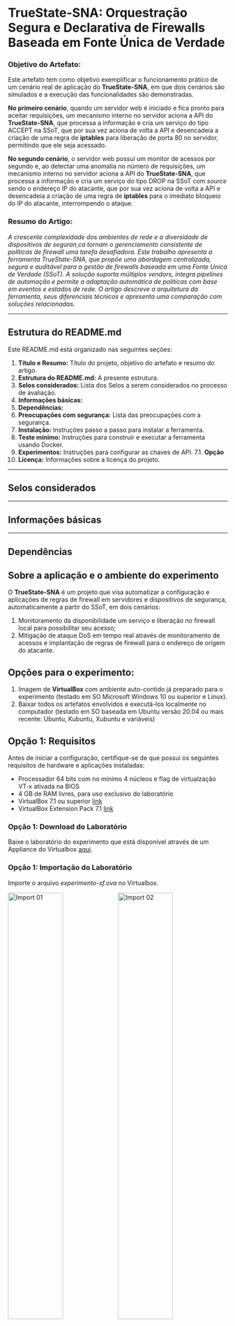 # TrueState-SNA: Orquestração Segura e Declarativa de Firewalls Baseada em Fonte Única de Verdade

### Objetivo do Artefato:
Este artefato tem como objetivo exemplificar o funcionamento prático de um cenário real de aplicação do **TrueState-SNA**, em que dois cenários são simulados e a execução das funcionalidades são demonstradas.

**No primeiro cenário**, quando um servidor web é iniciado e fica pronto para aceitar requisições, um mecanismo interno no servidor aciona a API do **TrueState-SNA**, que processa a informação e cria um serviço do tipo ACCEPT na SSoT, que por sua vez aciona de volta a API e desencadeia a criação de uma regra de **iptables** para liberação de porta 80 no servidor, permitindo que ele seja acessado.

**No segundo cenário**, o servidor web possui um monitor de acessos por segundo e, ao detectar uma anomalia no número de requisições, um mecanismo interno no servidor aciona a API do **TrueState-SNA**, que processa a informação e cria um serviço do tipo DROP na SSoT com _source_ sendo o endereço IP do atacante, que por sua vez aciona de volta a API e desencadeia a criação de uma regra de **iptables** para o imediato bloqueio do IP do atacante, interrompendo o ataque.

### Resumo do Artigo:
_A crescente complexidade dos ambientes de rede e a diversidade de dispositivos de seguran¸ca tornam o gerenciamento consistente de políticas de firewall uma tarefa desafiadora. Este trabalho apresenta a ferramenta TrueState-SNA, que propõe uma abordagem centralizada, segura e auditável para a gestão de firewalls baseada em uma Fonte Unica de Verdade (SSoT). A solução suporta múltiplos vendors, integra pipelines de automação e permite a adaptação automática de políticas com base em eventos
e estados de rede. O artigo descreve a arquitetura da ferramenta, seus diferenciais técnicos e apresenta uma comparação com soluções relacionadas._

---

## Estrutura do README.md

Este README.md está organizado nas seguintes seções:

1.  **Título e Resumo:** Título do projeto, objetivo do artefato e resumo do artigo.
2.  **Estrutura do README.md:** A presente estrutura.
3.  **Selos considerados:** Lista dos Selos a serem considerados no processo de avaliação.
4.  **Informações básicas:**
5.  **Dependências:**
4.  **Preocupações com segurança:** Lista das preocupações com a segurança.
5.  **Instalação:** Instruções passo a passo para instalar a ferramenta.
6.  **Teste mínimo:** Instruções para construir e executar a ferramenta usando Docker.
7.  **Experimentos:** Instruções para configurar as chaves de API.
7.1.  **Opção**
9. **Licença:** Informações sobre a licença do projeto.

---

## Selos considerados



---

## Informações básicas



---

## Dependências

## Sobre a aplicação e o ambiente do experimento

O **TrueState-SNA** é um projeto que visa automatizar a configuração e aplicações de regras de firewall em servidores e dispositivos de segurança, automaticamente a partir do SSoT, em dois cenários:

 1. Monitoramento da disponibilidade um serviço e liberação no firewall local para possibilitar seu acesso;
 2. Mitigação de ataque DoS em tempo real através de monitoramento de acessos e implantação de regras de firewall para o endereço de origem do atacante.

## Opções para o experimento:

 1. Imagem de **VirtualBox** com ambiente auto-contido já preparado para o experimento (testado em SO Microsoft Windows 10 ou superior e Linux).
 2. Baixar todos os artefatos envolvidos e executá-los localmente no computador (testado em SO baseada em Ubuntu versão 20.04 ou mais recente: Ubuntu, Kubuntu, Xubuntu e variáveis)


## Opção 1: Requisitos

Antes de iniciar a configuração, certifique-se de que possui os seguintes requisitos de hardware e aplicações instaladas:

* Processador 64 bits com no mínimo 4 núcleos e flag de virtualzação VT-x ativada na BIOS
* 4 GB de RAM livres, para uso exclusivo do laboratório
* VirtualBox 7.1 ou superior [link](https://www.virtualbox.org/wiki/Downloads)
* VirtualBox Extension Pack 7.1 [link](https://www.virtualbox.org/wiki/Downloads)

### Opção 1: Download do Laboratório

Baixe o laboratório do experimento que está disponível através de um Appliance do Virtualbox [aqui](https://drive.google.com/file/d/1k25KIcguS4ZwFHZLhxPNE2kVo9SmDZj4/view?usp=drive_link).

### Opção 1: Importação do Laboratório

Importe o arquivo _experimento-sf.ova_ no Virtualbox.

<img src="https://github.com/ljbitzki/ljbitzki.github.io/blob/master/Screenshot_20250516_122234.png" alt="Import 01" style="float: left; width: 50%; height: auto;">
<img src="https://github.com/ljbitzki/ljbitzki.github.io/blob/master/Screenshot_20250516_122409.png" alt="Import 02" style="float: left; width: 50%; height: auto;">


> [!CAUTION]
> É necessário escolher a opção **Incluir todos os endereços MAC em placas de rede** em *Política de endereço MAC*.

<img src="https://github.com/ljbitzki/ljbitzki.github.io/blob/master/Screenshot_20250516_122446.png" alt="Import 01" style="float: left; width: 50%; height: auto;">


Clique em *Finalizar* e aguarde o processo de importação.

## Opção 1: O Ambiente do Laboratório

O laboratório é composto por uma VM e depende de endereçamento IP interno para o funcionamento esperado:

* Xubuntu 24.04 (experimento-sf)
* Interface de rede **vboxnet0** (geralmente, esta rede está habilitada por padrão numa instalação típica do VirtualBox)

### Opção 1: Inicializando o ambiente

Selecionar a VM e clicar em *Iniciar*, o Virtualbox poderá emitir um alerta sobre o consumo de recursos, dependendo da disponibilidade atual do host onde o experimento será executado. Clique OK caso ocorra.

> [!NOTE]
> A falta de recursos disponíveis pode ocasionar erros e a VM não inicializar.
> Se isso acontecer em um ambiente linux, tente liberar _cache_ de memória RAM com o comando
> `sudo sh -c 'echo 1 > /proc/sys/vm/drop_caches'`

1. A autenticação da VM *experimento-sf* tem como usuário e senha ***net2d/net2d***.

2. Abra um terminal na VM e inicialize o ambiente com o comando:

<img src="https://github.com/ljbitzki/ljbitzki.github.io/blob/master/Screenshot_20250512_153235.png" alt="Import 03" style="float: left;">

```bash
iniciar-ambiente
```
3. A preparação do ambiente poderá levar vários segundos, podendo levar mais de um minuto, dependendo dos recursos do host. Aguarde até uma mensagem informar o término da inicialização do ambiente.

4.  Após a inicialização do ambiente, abra o navegador na VM e acesse o Netbox e o Grafana através dos atalhos salvos na barra de favoritos do navegador.

<img src="https://github.com/ljbitzki/ljbitzki.github.io/blob/master/Screenshot_20250512_153927.png" alt="Import 05" style="float: left;">

## Opção 1: O Experimento

O experimento consiste em:

- Inicializar o ambiente (passo descrito anteriormente)

- Verificar a normalidade dos acessos ao contêiner do servidor nginx através do Grafana (navegador) e do iptables do servidor (comando no terminal)

- Iniciar um ataque

- Observar o pico de acessos pelo Grafana (DoS) e a subsequente interrupção dos acesso (implantação da mitigação automatizada)

- Verificar o serviço de bloqueio no SSoT Netbox (navegador) e a regra ativa no iptables do contêiner do servidor do nginx (comando no terminal)

- Remover o serviço de bloqueio no SSoT Netbox (navegador) e acompanhar o restabelecimento dos acessos pelo Grafana (navegador).

Para iniciar o experimento siga os passos a seguir.

### 1. Verificar regra de firewall, serviço e acessos ao servidor

1. No desktop da VM *experimento-sf* abra o navegador *Chromium* e as abas Grafana e Netbox que estão salvas na barra de favoritos do navegador. A autenticação no Netbox é ***admin/admin***

2. Na aba do Grafana, é possível acompanhar os acessos de um cliente ao contêiner do nginx em tempo real. *Há um script simulando de 1 a 9 acessos por segundo, aleatoriamente, para facilitar a visualização do gráfico de acessos no Grafana.*

<img src="https://github.com/ljbitzki/ljbitzki.github.io/blob/master/Screenshot_20250516_120327.png" alt="Import 08" style="float: left;">

3. Na aba do Netbox, ao acessar o menu ***IPAM > Services***, é possível verificar a existência de um serviço **HTTP** para o device **container-nginx**. Este serviço foi ativado tão logo o nginx do referido container ficou disponível após a inicialização do ambiente.

<img src="https://github.com/ljbitzki/ljbitzki.github.io/blob/master/Screenshot_20250512_154044.png" alt="Import 07" style="float: left;">

4. Numa nova aba do terminal na VM, digite:
```bash
iptables-server
```
5. Verifique a existência de uma regra de firewall permitindo acessos à porta do 80 TCP de qualquer origem. Esta regra foi implementada automaticamente, através da criação do serviço no SSoT descrito no item anterior.

<img src="https://github.com/ljbitzki/ljbitzki.github.io/blob/master/Screenshot_20250516_121416.png" alt="Import 08" style="float: left;">

6.  Neste momento, então, ao ser ligado o contêiner do servidor nginx, houve um deploy de regra de firewall permitindo acesso TCP de porta 80, tão logo o serviço do nginx ficou pronto e ouvindo. Com isto, o servidor web passou a ser acessado normalmente entre 1 e 9 vezes por segundos por um cliente. A implementação da regra liberando a porta 80 em TCP pode ser observada no menu ***IPAM > Services*** do SSoT. Os acessos ao servidor podem ser acompanhados em tempo real em forma de gráfico no Grafana.

### 2. Iniciar um ataque DoS e acompanhar sua mitigação automatizada

1. No terminal, em uma nova aba ou na aba onde se executou anteriormente o comando *iptables-server*, execute o comando:
```bash
iniciar-ataque
```
2. Ainda no terminal, na aba onde se executou o comando de preparação do ambiente, é possível observar a execução das interações da solução com o SSoT. O *debug* está habilitado propositalmente para proporcionar uma análise das chamadas de API e dos deploys de regras de bloqueio.

3. Na aba do Grafana do navegador, é possível verificar no gráfico que houve um aumento repentino no número de acessos ao servidor do nginx. Este aumento foi percebido pelo mecanismo de monitoramento (interno ao container), que disparou a chamada para a API do TrueState-SNA informando sobre o ataque DoS. O TrueState-SNA por sua vez criou um serviço no SSoT do tipo **DROP**, que foi então devolvido ao TrueState-SNA, iniciando um deploy de regra de firewall de bloqueio, específico para o IP do atacante. Entre a detecção do aumento do número de acessos e a efetiva mitigação do ataque, há uma janela de apenas 2-3 segundos.

<img src="https://github.com/ljbitzki/ljbitzki.github.io/blob/master/Screenshot_20250512_154356.png" alt="Import 09" style="float: left;">

4. No terminal, ao executar novamente o comando *iptables-server*, é possível verificar a implementação da regra de bloqueio com origem apenas para o endereço IP do atacante.

<img src="https://github.com/ljbitzki/ljbitzki.github.io/blob/master/Screenshot_20250512_154213.png" alt="Import 10" style="float: left;">

5.  Na aba do Netbox, ao acessar o menu ***IPAM > Services***, é possível verificar agora a existência de um serviço **DDoS** para o device **container-nginx**. Este serviço foi criado em tempo real, conforme descrito acima, e representa a sinergia das interações do mecanismo de monitoramento do container, do TrueState-SNA e do SSoT.

<img src="https://github.com/ljbitzki/ljbitzki.github.io/blob/master/Screenshot_20250512_154236.png" alt="Import 11" style="float: left;">

6. Caso o serviço **DDoS** no menu ***IPAM > Services*** seja deletado, há um processo imediato de remoção da regra de bloqueio, fazendo o deploy do playbook para remover efetivamente a regra implementada no iptables do servidor. O retorno dos acessos após a liberação do firewall pode ser acompanhada na aba do Grafana no navegador¹.

*¹Note que pode haver alguns segundos entre a remoção do serviço no SSoT e a volta do gráfico do Grafana, tendo em vista que pode haver timeouts pendentes do procedimento que é executado pelo comando* ***iniciar-ataque***.

7. No terminal, ao executar novamente o comando *iptables-server*, é possível verificar a remoção da regra de bloqueio que havia sido implementada para o endereço IP do atacante.

### 3. Outros comandos
1. Para reiniciar o ambiente:
```bash
reiniciar-ambiente
```
2. Para parar todos os elementos do ambiente:
```bash
parar-ambiente
```

## Opção 2: Requisitos

Antes de iniciar o experimento, certifique-se de que possui os seguintes requisitos de hardware e aplicações instaladas:

* Processador 64 bits com no mínimo 4 núcleos
* 4 GB de RAM livres, para uso exclusivo do laboratório
* Sistema Operacional baseado em Ubuntu versão 20.04 ou mais recente (Ubuntu, Kubuntu, Xubuntu e variáveis)
* Ter permissões de *root* através de *sudo*
* Pacotes *curl*, *rsync*, *wget* e *git* instalados
* Docker Engine instalado conforme https://docs.docker.com/engine/install/ubuntu/
* No intuito de evitar quaisquer conflitos entre contêiners existentes no computador, sugere-se **parar** todos os contêiners que possam estar rodando localmente, para isso, execute em um terminal:
```bash
while read CID; do docker stop "${CID}"; done < <( docker ps -a | grep -v 'CONTAINER ID' | awk '{print $1}' )
```


## Opção 2: Download e execução do Laboratório
No terminal, rodar:
```bash
wget "https://github.com/ljbitzki/ljbitzki.github.io/raw/refs/heads/master/experimento-sf-install.sh" -O "/tmp/experimento-sf-install.sh"
chmod +x "/tmp/experimento-sf-install.sh"
/tmp/experimento-sf-install.sh
```


## Licença

Este projeto está licenciado sob a Licença GNU - veja o arquivo [LICENSE](LICENSE) para mais detalhes.
